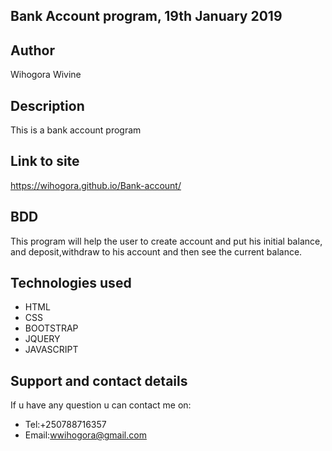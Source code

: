 ## Bank Account program, 19th January 2019

## Author
Wihogora Wivine

## Description
This is a bank account program

## Link to site
https://wihogora.github.io/Bank-account/

## BDD
This program will help the user to create account and put his initial balance, and deposit,withdraw to his account and then see the current balance.
## Technologies used
* HTML
* CSS
* BOOTSTRAP
* JQUERY
* JAVASCRIPT
## Support and contact details
If u have any question u can contact me on:

* Tel:+250788716357 
* Email:wwihogora@gmail.com

